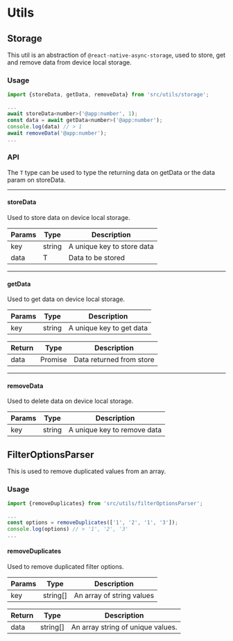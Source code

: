 # Utils

## Storage

This util is an abstraction of `@react-native-async-storage`, used to store, get and remove data from device local storage.

### Usage

```js
import {storeData, getData, removeData} from 'src/utils/storage';

...
await storeData<number>('@app:number', 1);
const data = await getData<number>('@app:number');
console.log(data) // > 1
await removeData('@app:number');
...
```

### API

The `T` type can be used to type the returning data on getData or the data param on storeData.

---

#### storeData

Used to store data on device local storage.

| Params | Type   | Description                |
|--------| ------ | -------------------------- | 
| key    | string | A unique key to store data |
| data   | T      | Data to be stored          |

---

#### getData

Used to get data on device local storage.

| Params | Type   | Description              |
|--------| ------ | ------------------------ | 
| key    | string | A unique key to get data |

| Return | Type        | Description              |
| ------ | ----------- | ------------------------ |
| data   | Promise<T>  | Data returned from store |

---

#### removeData

Used to delete data on device local storage.

| Params | Type   | Description                 |
|--------| ------ | --------------------------- | 
| key    | string | A unique key to remove data |


## FilterOptionsParser

This is used to remove duplicated values from an array.

### Usage

```js
import {removeDuplicates} from 'src/utils/filterOptionsParser';

...
const options = removeDuplicates(['1', '2', '1', '3']);
console.log(options) // > '1', '2', '3'
...
```
#### removeDuplicates

Used to remove duplicated filter options.

| Params | Type     | Description               |
|--------| -------- | ------------------------- | 
| key    | string[] | An array of string values |

| Return | Type      | Description                       |
| ------ | --------- | --------------------------------- |
| data   | string[]  | An array string of unique values. |
